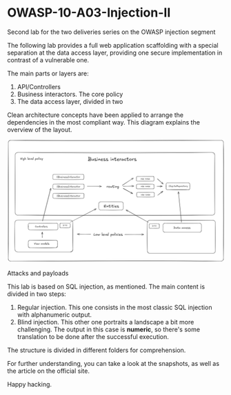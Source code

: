 # OWASP-10-A03-Injection-II

Second lab for the two deliveries series on the OWASP injection segment

The following lab provides a full web application scaffolding with a special separation at the data access layer, providing one secure implementation in contrast of a vulnerable one.

The main parts or layers are:

1. API/Controllers
2. Business interactors. The core policy
3. The data access layer, divided in two

Clean architecture concepts have been applied to arrange the dependencies in the most compliant way. This diagram explains the overview of the layout.

<img src="https://github.com/sharp-circles/OWASP-10-A03-Injection-II/blob/main/Diagrams/architecture-diagram.png" alt="Architecture diagram" />

Attacks and payloads

This lab is based on SQL injection, as mentioned. The main content is divided in two steps:

1. Regular injection. This one consists in the most classic SQL injection with alphanumeric output.
2. Blind injection. This other one portraits a landscape a bit more challenging. The output in this case is **numeric**, so there's some translation to be done after the successful execution.

The structure is divided in different folders for comprehension.

For further understanding, you can take a look at the snapshots, as well as the article on the official site.

Happy hacking.
